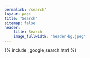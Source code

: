 ```yaml
---
permalink: /search/
layout: page
title: "Search"
sitemap: false
header:
    title: Search
    image_fullwidth: "header-bg.jpeg"
---
```


{% include _google_search.html %}
